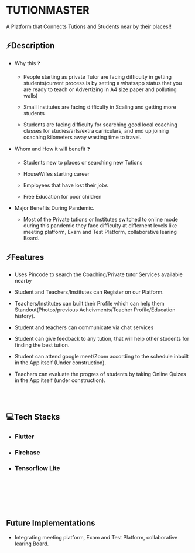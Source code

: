 # TUTIONMASTER

A Platform that Connects Tutions and Students near by their places!!

## ⚡Description 
- Why this ❓

   -  People starting as private Tutor are facing difficulty in getting students(current process is by setting a whatsapp status that you are ready to teach or Advertizing in A4 size paper and polluting walls) 

    - Small Institutes are facing difficulty in Scaling and getting more students

    - Students are facing difficulty for searching good local coaching classes for studies/arts/extra carriculars, and end up joining coaching kilometers away wasting time to travel.


- Whom and How it will benefit ❓

    - Students new to places or searching new Tutions

    - HouseWifes starting career 

    - Employees that have lost their jobs
    
    - Free Education for poor children


- Major Benefits During Pandemic.

    - Most of the Private tutions or Institutes switched to online mode during this pandemic they face difficulty at differnent levels like meeting platform, Exam and Test Platform, collaborative learing Board. 


## ⚡Features 

- Uses Pincode to search the Coaching/Private tutor Services available nearby
- Student and Teachers/Institutes can Register on our Platform.
- Teachers/Institutes can built their Profile which can help them Standout(Photos/previous Acheivments/Teacher Profile/Education history).
- Student and teachers can communicate via chat services 
- Student can give feedback to any tution, that will help other students for finding the best tution. 
- Student can attend google meet/Zoom according to the schedule inbuilt in the App itself (Under construction).

- Teachers can evaluate the progres of students by taking Online Quizes in the App itself (under construction).


</br>
</br>


## 💻Tech Stacks 

- ### Flutter
- ### Firebase
- ### Tensorflow Lite


</br>
</br>


</p>
<br>
<br>


## Future Implementations
- Integrating meeting platform, Exam and Test Platform, collaborative learing Board.  

<br>



